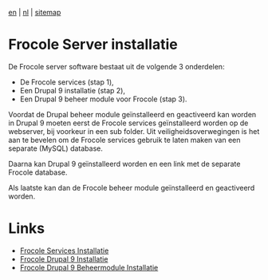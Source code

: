 [en](\en\frocole_install) | [nl](\nl\frocole_install) | [sitemap](\nl\sitemap)

# Frocole Server installatie

De Frocole server software bestaat uit de volgende 3 onderdelen:

-	De Frocole services (stap 1),
-	Een Drupal 9 installatie (stap 2),
-	Een Drupal 9 beheer module voor Frocole (stap 3).

Voordat de Drupal beheer module geïnstalleerd en geactiveerd kan worden in Drupal 9 moeten eerst de Frocole services geïnstalleerd worden op de webserver, bij voorkeur in een sub folder. Uit veiligheidsoverwegingen is het aan te bevelen om de Frocole services gebruik te laten maken van een separate (MySQL) database.

Daarna kan Drupal 9 geïnstalleerd worden en een link met de separate Frocole database.

Als laatste kan dan de Frocole beheer module geïnstalleerd en geactiveerd worden.

# Links

- [Frocole Services Installatie](\nl\frocole_install_services)
- [Frocole Drupal 9 Installatie](\nl\frocole_install_drupal9)
- [Frocole Drupal 9 Beheermodule Installatie](\nl\frocole_install_module)
